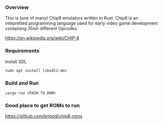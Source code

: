 ### Overview
This is (one of many) Chip8 emulators written in Rust. Chip8 is an intepretted programming language used for early video game development containing 35ish different Opcodes.

https://en.wikipedia.org/wiki/CHIP-8

### Requirements 
Install SDL

`sudo apt install libsdl2-dev`

### Build and Run
`cargo run <PATH TO ROM>`

### Good place to get ROMs to run
https://github.com/kripod/chip8-roms
